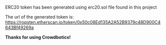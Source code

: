 ERC20 token has been generated using erc20.sol file found in this project

The url of the generated token is: https://ropsten.etherscan.io/token/0x50c08Ed135A2A52B9379c48D900C4643Bf49269a

**Thanks for using Crowdbotics!**